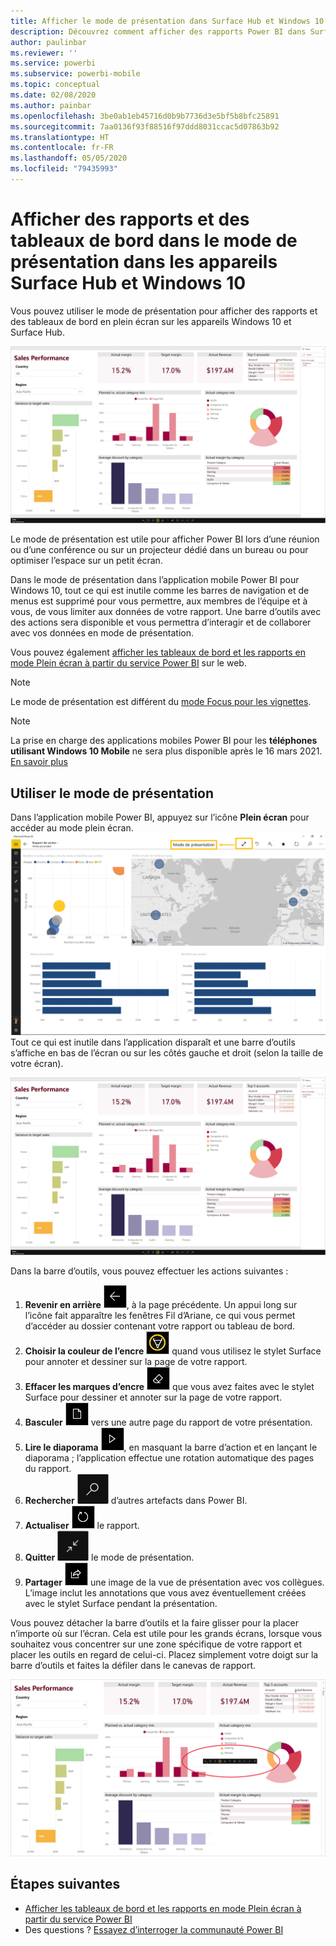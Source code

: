 ```yaml
---
title: Afficher le mode de présentation dans Surface Hub et Windows 10 - Power BI
description: Découvrez comment afficher des rapports Power BI dans Surface Hub et comment afficher des vignettes, des rapports et des tableaux de bord Power BI en mode plein écran sur les appareils Windows 10.
author: paulinbar
ms.reviewer: ''
ms.service: powerbi
ms.subservice: powerbi-mobile
ms.topic: conceptual
ms.date: 02/08/2020
ms.author: painbar
ms.openlocfilehash: 3be0ab1eb45716d0b9b7736d3e5bf5b8bfc25891
ms.sourcegitcommit: 7aa0136f93f88516f97ddd8031ccac5d07863b92
ms.translationtype: HT
ms.contentlocale: fr-FR
ms.lasthandoff: 05/05/2020
ms.locfileid: "79435993"
---
```

# <a name="view-reports-and-dashboards-in-presentation-mode-on-surface-hub-and-windows-10-devices"></a>Afficher des rapports et des tableaux de bord dans le mode de présentation dans les appareils Surface Hub et Windows 10
Vous pouvez utiliser le mode de présentation pour afficher des rapports et des tableaux de bord en plein écran sur les appareils Windows 10 et Surface Hub. 

![Rapport en mode plein écran](./media/mobile-windows-10-app-presentation-mode/power-bi-presentation-mode-2.png)

Le mode de présentation est utile pour afficher Power BI lors d’une réunion ou d’une conférence ou sur un projecteur dédié dans un bureau ou pour optimiser l’espace sur un petit écran. 

Dans le mode de présentation dans l’application mobile Power BI pour Windows 10, tout ce qui est inutile comme les barres de navigation et de menus est supprimé pour vous permettre, aux membres de l’équipe et à vous, de vous limiter aux données de votre rapport. Une barre d’outils avec des actions sera disponible et vous permettra d’interagir et de collaborer avec vos données en mode de présentation.

Vous pouvez également [afficher les tableaux de bord et les rapports en mode Plein écran à partir du service Power BI](../end-user-focus.md) sur le web.

> [!NOTE]
> Le mode de présentation est différent du [mode Focus pour les vignettes](mobile-tiles-in-the-mobile-apps.md).

>[!NOTE]
>La prise en charge des applications mobiles Power BI pour les **téléphones utilisant Windows 10 Mobile** ne sera plus disponible après le 16 mars 2021. [En savoir plus](https://go.microsoft.com/fwlink/?linkid=2121400)

## <a name="use-presentation-mode"></a>Utiliser le mode de présentation
Dans l’application mobile Power BI, appuyez sur l’icône **Plein écran** pour accéder au mode plein écran.
![Icône Plein écran](././media/mobile-windows-10-app-presentation-mode/power-bi-full-screen-icon.png) Tout ce qui est inutile dans l’application disparaît et une barre d’outils s’affiche en bas de l’écran ou sur les côtés gauche et droit (selon la taille de votre écran).

![Rapport en mode plein écran avec des barres d’outils sur le côté](./media/mobile-windows-10-app-presentation-mode/power-bi-presentation-mode-2.png)

Dans la barre d’outils, vous pouvez effectuer les actions suivantes :

1. **Revenir en arrière** ![icône retour](./media/mobile-windows-10-app-presentation-mode/power-bi-windows-10-presentation-back-icon.png), à la page précédente. Un appui long sur l’icône fait apparaître les fenêtres Fil d’Ariane, ce qui vous permet d’accéder au dossier contenant votre rapport ou tableau de bord.
2. **Choisir la couleur de l’encre** ![icône d’encre](./media/mobile-windows-10-app-presentation-mode/power-bi-windows-10-presentation-ink-icon.png) quand vous utilisez le stylet Surface pour annoter et dessiner sur la page de votre rapport.
3. **Effacer les marques d’encre** ![icône de gomme](./media/mobile-windows-10-app-presentation-mode/power-bi-windows-10-presentation-eraser-icon.png) que vous avez faites avec le stylet Surface pour dessiner et annoter sur la page de votre rapport.  
4. **Basculer** ![icône de pagination](./media/mobile-windows-10-app-presentation-mode/power-bi-windows-10-presentation-pages-icon.png) vers une autre page du rapport de votre présentation.
5. **Lire le diaporama** ![icône lire](./media/mobile-windows-10-app-presentation-mode/power-bi-windows-10-presentation-play-icon.png), en masquant la barre d’action et en lançant le diaporama ; l’application effectue une rotation automatique des pages du rapport. 
6. **Rechercher** ![icône rechercher](./media/mobile-windows-10-app-presentation-mode/power-bi-windows-10-presentation-search-icon.png) d’autres artefacts dans Power BI.
7. **Actualiser** ![icône actualiser](./media/mobile-windows-10-app-presentation-mode/power-bi-windows-10-presentation-refresh-icon.png) le rapport.
8. **Quitter** ![quitter le mode plein écran](./media/mobile-windows-10-app-presentation-mode/power-bi-windows-10-exit-full-screen-icon.png) le mode de présentation.
8. **Partager** ![icône partager](./media/mobile-windows-10-app-presentation-mode/power-bi-windows-10-share-icon.png) une image de la vue de présentation avec vos collègues. L’image inclut les annotations que vous avez éventuellement créées avec le stylet Surface pendant la présentation.

Vous pouvez détacher la barre d’outils et la faire glisser pour la placer n’importe où sur l’écran. Cela est utile pour les grands écrans, lorsque vous souhaitez vous concentrer sur une zone spécifique de votre rapport et placer les outils en regard de celui-ci. Placez simplement votre doigt sur la barre d’outils et faites la défiler dans le canevas de rapport.

![Rapports en mode de présentation et barre d’outils non ancrée](./media/mobile-windows-10-app-presentation-mode/power-bi-windows-10-presentation-drag-toolbar-2.png)


## <a name="next-steps"></a>Étapes suivantes
* [Afficher les tableaux de bord et les rapports en mode Plein écran à partir du service Power BI](../end-user-focus.md)
* Des questions ? [Essayez d’interroger la communauté Power BI](https://community.powerbi.com/)

